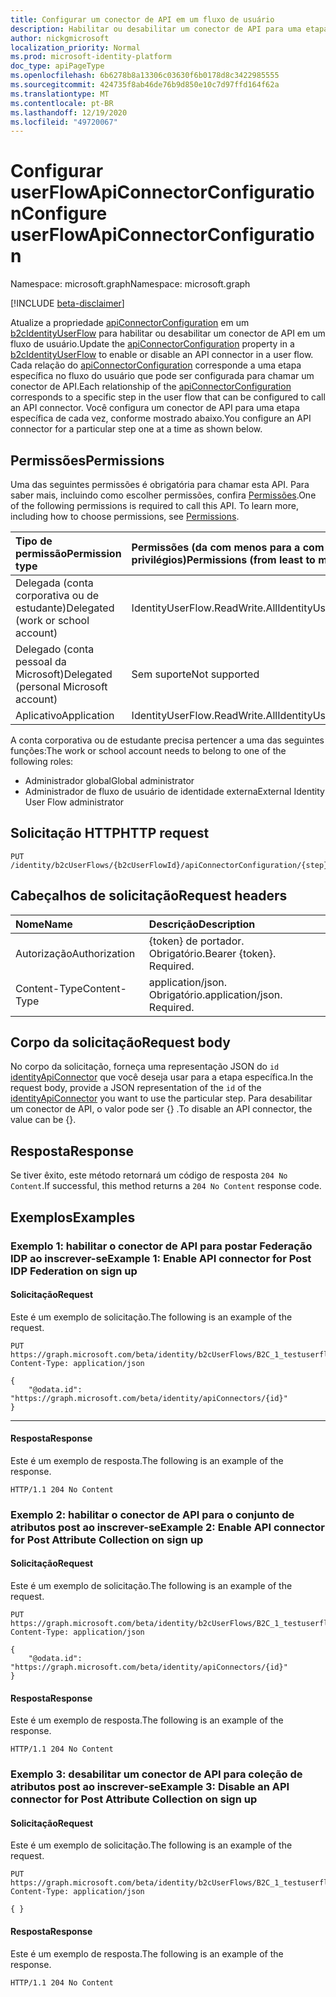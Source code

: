 ```yaml
---
title: Configurar um conector de API em um fluxo de usuário
description: Habilitar ou desabilitar um conector de API para uma etapa específica em um fluxo de usuário, atualizando a propriedade apiConnectorConfiguration.
author: nickgmicrosoft
localization_priority: Normal
ms.prod: microsoft-identity-platform
doc_type: apiPageType
ms.openlocfilehash: 6b6278b8a13306c03630f6b0178d8c3422985555
ms.sourcegitcommit: 424735f8ab46de76b9d850e10c7d97ffd164f62a
ms.translationtype: MT
ms.contentlocale: pt-BR
ms.lasthandoff: 12/19/2020
ms.locfileid: "49720067"
---
```

# <a name="configure-userflowapiconnectorconfiguration"></a><span data-ttu-id="24511-103">Configurar userFlowApiConnectorConfiguration</span><span class="sxs-lookup"><span data-stu-id="24511-103">Configure userFlowApiConnectorConfiguration</span></span>

<span data-ttu-id="24511-104">Namespace: microsoft.graph</span><span class="sxs-lookup"><span data-stu-id="24511-104">Namespace: microsoft.graph</span></span>

[!INCLUDE [beta-disclaimer](../../includes/beta-disclaimer.md)]

<span data-ttu-id="24511-105">Atualize a propriedade [apiConnectorConfiguration](../resources/userflowapiconnectorconfiguration.md) em um [b2cIdentityUserFlow](../resources/b2cidentityuserflow.md) para habilitar ou desabilitar um conector de API em um fluxo de usuário.</span><span class="sxs-lookup"><span data-stu-id="24511-105">Update the [apiConnectorConfiguration](../resources/userflowapiconnectorconfiguration.md) property in a [b2cIdentityUserFlow](../resources/b2cidentityuserflow.md) to enable or disable an API connector in a user flow.</span></span> <span data-ttu-id="24511-106">Cada relação do [apiConnectorConfiguration](../resources/userflowapiconnectorconfiguration.md) corresponde a uma etapa específica no fluxo do usuário que pode ser configurada para chamar um conector de API.</span><span class="sxs-lookup"><span data-stu-id="24511-106">Each relationship of the [apiConnectorConfiguration](../resources/userflowapiconnectorconfiguration.md) corresponds to a specific step in the user flow that can be configured to call an API connector.</span></span> <span data-ttu-id="24511-107">Você configura um conector de API para uma etapa específica de cada vez, conforme mostrado abaixo.</span><span class="sxs-lookup"><span data-stu-id="24511-107">You configure an API connector for a particular step one at a time as shown below.</span></span>

## <a name="permissions"></a><span data-ttu-id="24511-108">Permissões</span><span class="sxs-lookup"><span data-stu-id="24511-108">Permissions</span></span>

<span data-ttu-id="24511-p102">Uma das seguintes permissões é obrigatória para chamar esta API. Para saber mais, incluindo como escolher permissões, confira [Permissões](/graph/permissions-reference).</span><span class="sxs-lookup"><span data-stu-id="24511-p102">One of the following permissions is required to call this API. To learn more, including how to choose permissions, see [Permissions](/graph/permissions-reference).</span></span>

|<span data-ttu-id="24511-111">Tipo de permissão</span><span class="sxs-lookup"><span data-stu-id="24511-111">Permission type</span></span>|<span data-ttu-id="24511-112">Permissões (da com menos para a com mais privilégios)</span><span class="sxs-lookup"><span data-stu-id="24511-112">Permissions (from least to most privileged)</span></span>|
|:---|:---|
|<span data-ttu-id="24511-113">Delegada (conta corporativa ou de estudante)</span><span class="sxs-lookup"><span data-stu-id="24511-113">Delegated (work or school account)</span></span>|<span data-ttu-id="24511-114">IdentityUserFlow.ReadWrite.All</span><span class="sxs-lookup"><span data-stu-id="24511-114">IdentityUserFlow.ReadWrite.All</span></span>|
|<span data-ttu-id="24511-115">Delegado (conta pessoal da Microsoft)</span><span class="sxs-lookup"><span data-stu-id="24511-115">Delegated (personal Microsoft account)</span></span>|<span data-ttu-id="24511-116">Sem suporte</span><span class="sxs-lookup"><span data-stu-id="24511-116">Not supported</span></span>|
|<span data-ttu-id="24511-117">Aplicativo</span><span class="sxs-lookup"><span data-stu-id="24511-117">Application</span></span>|<span data-ttu-id="24511-118">IdentityUserFlow.ReadWrite.All</span><span class="sxs-lookup"><span data-stu-id="24511-118">IdentityUserFlow.ReadWrite.All</span></span>|

<span data-ttu-id="24511-119">A conta corporativa ou de estudante precisa pertencer a uma das seguintes funções:</span><span class="sxs-lookup"><span data-stu-id="24511-119">The work or school account needs to belong to one of the following roles:</span></span>

* <span data-ttu-id="24511-120">Administrador global</span><span class="sxs-lookup"><span data-stu-id="24511-120">Global administrator</span></span>
* <span data-ttu-id="24511-121">Administrador de fluxo de usuário de identidade externa</span><span class="sxs-lookup"><span data-stu-id="24511-121">External Identity User Flow administrator</span></span>

## <a name="http-request"></a><span data-ttu-id="24511-122">Solicitação HTTP</span><span class="sxs-lookup"><span data-stu-id="24511-122">HTTP request</span></span>

<!-- {
  "blockType": "ignored"
}
-->

``` http
PUT /identity/b2cUserFlows/{b2cUserFlowId}/apiConnectorConfiguration/{step}/$ref
```

## <a name="request-headers"></a><span data-ttu-id="24511-123">Cabeçalhos de solicitação</span><span class="sxs-lookup"><span data-stu-id="24511-123">Request headers</span></span>

|<span data-ttu-id="24511-124">Nome</span><span class="sxs-lookup"><span data-stu-id="24511-124">Name</span></span>|<span data-ttu-id="24511-125">Descrição</span><span class="sxs-lookup"><span data-stu-id="24511-125">Description</span></span>|
|:---|:---|
|<span data-ttu-id="24511-126">Autorização</span><span class="sxs-lookup"><span data-stu-id="24511-126">Authorization</span></span>|<span data-ttu-id="24511-p103">{token} de portador. Obrigatório.</span><span class="sxs-lookup"><span data-stu-id="24511-p103">Bearer {token}. Required.</span></span>|
|<span data-ttu-id="24511-129">Content-Type</span><span class="sxs-lookup"><span data-stu-id="24511-129">Content-Type</span></span>|<span data-ttu-id="24511-p104">application/json. Obrigatório.</span><span class="sxs-lookup"><span data-stu-id="24511-p104">application/json. Required.</span></span>|

## <a name="request-body"></a><span data-ttu-id="24511-132">Corpo da solicitação</span><span class="sxs-lookup"><span data-stu-id="24511-132">Request body</span></span>

<span data-ttu-id="24511-133">No corpo da solicitação, forneça uma representação JSON do `id` [identityApiConnector](../resources/identityapiconnector.md) que você deseja usar para a etapa específica.</span><span class="sxs-lookup"><span data-stu-id="24511-133">In the request body, provide a JSON representation of the `id` of the [identityApiConnector](../resources/identityapiconnector.md) you want to use the particular step.</span></span> <span data-ttu-id="24511-134">Para desabilitar um conector de API, o valor pode ser {} .</span><span class="sxs-lookup"><span data-stu-id="24511-134">To disable an API connector, the value can be {}.</span></span>

## <a name="response"></a><span data-ttu-id="24511-135">Resposta</span><span class="sxs-lookup"><span data-stu-id="24511-135">Response</span></span>

<span data-ttu-id="24511-136">Se tiver êxito, este método retornará um código de resposta `204 No Content`.</span><span class="sxs-lookup"><span data-stu-id="24511-136">If successful, this method returns a `204 No Content` response code.</span></span>

## <a name="examples"></a><span data-ttu-id="24511-137">Exemplos</span><span class="sxs-lookup"><span data-stu-id="24511-137">Examples</span></span>

### <a name="example-1-enable-api-connector-for-post-idp-federation-on-sign-up"></a><span data-ttu-id="24511-138">Exemplo 1: habilitar o conector de API para postar Federação IDP ao inscrever-se</span><span class="sxs-lookup"><span data-stu-id="24511-138">Example 1: Enable API connector for Post IDP Federation on sign up</span></span>

#### <a name="request"></a><span data-ttu-id="24511-139">Solicitação</span><span class="sxs-lookup"><span data-stu-id="24511-139">Request</span></span>

<span data-ttu-id="24511-140">Este é um exemplo de solicitação.</span><span class="sxs-lookup"><span data-stu-id="24511-140">The following is an example of the request.</span></span>

<!-- {
  "blockType": "request",
  "name": "put_b2cuserflows-apiconnectorconfiguration_postFederationSignup"
}
-->

``` http
PUT https://graph.microsoft.com/beta/identity/b2cUserFlows/B2C_1_testuserflow/apiConnectorConfiguration/postFederationSignup/$ref
Content-Type: application/json

{
    "@odata.id": "https://graph.microsoft.com/beta/identity/apiConnectors/{id}"   
}
```

---

#### <a name="response"></a><span data-ttu-id="24511-141">Resposta</span><span class="sxs-lookup"><span data-stu-id="24511-141">Response</span></span> 

<span data-ttu-id="24511-142">Este é um exemplo de resposta.</span><span class="sxs-lookup"><span data-stu-id="24511-142">The following is an example of the response.</span></span>

<!-- {
  "blockType": "response",
}
-->

``` http
HTTP/1.1 204 No Content
```

### <a name="example-2-enable-api-connector-for-post-attribute-collection-on-sign-up"></a><span data-ttu-id="24511-143">Exemplo 2: habilitar o conector de API para o conjunto de atributos post ao inscrever-se</span><span class="sxs-lookup"><span data-stu-id="24511-143">Example 2: Enable API connector for Post Attribute Collection on sign up</span></span>

#### <a name="request"></a><span data-ttu-id="24511-144">Solicitação</span><span class="sxs-lookup"><span data-stu-id="24511-144">Request</span></span> 

<span data-ttu-id="24511-145">Este é um exemplo de solicitação.</span><span class="sxs-lookup"><span data-stu-id="24511-145">The following is an example of the request.</span></span>

<!-- {
  "blockType": "request",
  "name": "put_b2cuserflows-apiconnectorconfiguration_postAttributeCollection"
}
-->

``` http
PUT https://graph.microsoft.com/beta/identity/b2cUserFlows/B2C_1_testuserflow/apiConnectorConfiguration/postAttributeCollection/$ref
Content-Type: application/json

{
    "@odata.id": "https://graph.microsoft.com/beta/identity/apiConnectors/{id}"   
}
```

#### <a name="response"></a><span data-ttu-id="24511-146">Resposta</span><span class="sxs-lookup"><span data-stu-id="24511-146">Response</span></span>

<span data-ttu-id="24511-147">Este é um exemplo de resposta.</span><span class="sxs-lookup"><span data-stu-id="24511-147">The following is an example of the response.</span></span>

<!-- {
  "blockType": "response",
}
-->

``` http
HTTP/1.1 204 No Content
```

### <a name="example-3-disable-an-api-connector-for-post-attribute-collection-on-sign-up"></a><span data-ttu-id="24511-148">Exemplo 3: desabilitar um conector de API para coleção de atributos post ao inscrever-se</span><span class="sxs-lookup"><span data-stu-id="24511-148">Example 3: Disable an API connector for Post Attribute Collection on sign up</span></span>

#### <a name="request"></a><span data-ttu-id="24511-149">Solicitação</span><span class="sxs-lookup"><span data-stu-id="24511-149">Request</span></span> 

<span data-ttu-id="24511-150">Este é um exemplo de solicitação.</span><span class="sxs-lookup"><span data-stu-id="24511-150">The following is an example of the request.</span></span>

<!-- {
  "blockType": "request",
  "name": "put_b2cuserflows-apiconnectorconfiguration_disable-postAttributeCollection"
}
-->

``` http
PUT https://graph.microsoft.com/beta/identity/b2cUserFlows/B2C_1_testuserflow/apiConnectorConfiguration/postAttributeCollection/$ref
Content-Type: application/json

{ }
```

#### <a name="response"></a><span data-ttu-id="24511-151">Resposta</span><span class="sxs-lookup"><span data-stu-id="24511-151">Response</span></span>

<span data-ttu-id="24511-152">Este é um exemplo de resposta.</span><span class="sxs-lookup"><span data-stu-id="24511-152">The following is an example of the response.</span></span>

<!-- {
  "blockType": "response",
}
-->

``` http
HTTP/1.1 204 No Content
```
